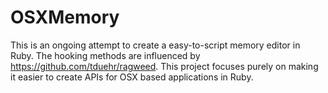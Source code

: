 OSXMemory
=========

This is an ongoing attempt to create a easy-to-script memory editor in Ruby. The hooking methods are influenced by https://github.com/tduehr/ragweed. This project focuses purely on making it easier to create APIs for OSX based applications in Ruby.
